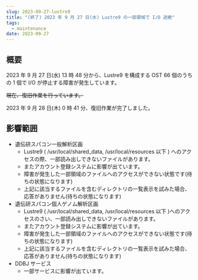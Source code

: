 ```yaml
---
slug: 2023-09-27-lustre9
title: "(終了) 2023 年 9 月 27 日(水) Lustre9 の一部領域で I/O 途絶"
tags:
  - maintenance
date: 2023-09-27
---
```




## 概要

2023 年 9 月 27 日(水) 13 時 48 分から、Lustre9 を構成する OST 66 個のうちの 1 個で I/O が停止する障害が発生しています。

~~現在、復旧作業を行っています。~~

2023 年 9 月 28 日(木) 0 時 41 分、復旧作業が完了しました。

<!-- truncate -->


## 影響範囲
- 遺伝研スパコン一般解析区画
  - Lustre9 ( /usr/local/shared_data, /usr/local/resources 以下 ) へのアクセスの際、一部読み出しできないファイルがあります。
  - またアカウント登録システムに影響が出ています。
  - 障害が発生した一部領域のファイルへのアクセスができない状態です(待ちの状態になります)
  - 上記に該当するファイルを含むディレクトリの一覧表示を試みた場合、応答がありません(待ちの状態になります)
- 遺伝研スパコン個人ゲノム解析区画
  - Lustre9  ( /usr/local/shared_data, /usr/local/resources 以下 )へのアクセスのさい、一部読み出しできないファイルがあります。
  - またアカウント登録システムに影響が出ています。
  - 障害が発生した一部領域のファイルへのアクセスができない状態です(待ちの状態になります)
  - 上記に該当するファイルを含むディレクトリの一覧表示を試みた場合、応答がありません(待ちの状態になります)
- DDBJ サービス
  - 一部サービスに影響が出ています。

